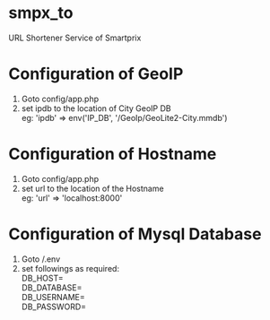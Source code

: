 # smpx_to
URL Shortener Service of Smartprix




# Configuration of GeoIP

1. Goto config/app.php
2. set ipdb to the location of City GeoIP DB <br />
eg: 'ipdb' => env('IP_DB', '<Relative Path>/GeoIp/GeoLite2-City.mmdb')


# Configuration of Hostname

1. Goto config/app.php
2. set url to the location of the Hostname <br />
eg: 'url' => 'localhost:8000'


# Configuration of Mysql Database

1. Goto /.env
2. set followings as required: <br />
    DB_HOST=<db-hostname> <br />
    DB_DATABASE=<db-name> <br />
    DB_USERNAME=<db-username> <br />
    DB_PASSWORD=<db-password> <br />
